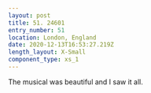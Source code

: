 ```yaml
---
layout: post
title: 51. 24601
entry_number: 51
location: London, England
date: 2020-12-13T16:53:27.219Z
length_layout: X-Small
component_type: xs_1
---
```

The musical was beautiful and I saw it all.